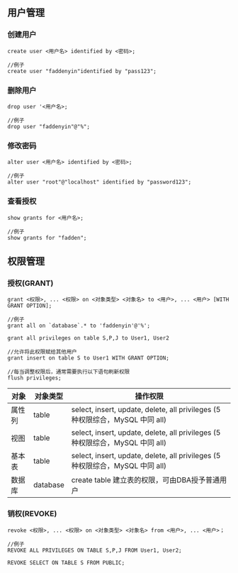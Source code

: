 ## 用户管理
### 创建用户

`````
create user <用户名> identified by <密码>;

//例子
create user "faddenyin"identified by "pass123";
`````


### 删除用户
`````
drop user '<用户名>;

//例子
drop user "faddenyin"@"%";
`````

### 修改密码
`````
alter user <用户名> identified by <密码>;

//例子
alter user "root"@"localhost" identified by "password123";
`````

### 查看授权

`````
show grants for <用户名>;

//例子
show grants for "fadden";
`````

## 权限管理

### 授权(GRANT)
`````
grant <权限>, ... <权限> on <对象类型> <对象名> to <用户>, ... <用户> [WITH GRANT OPTION];

//例子
grant all on `database`.* to 'faddenyin'@'%';

grant all privileges on table S,P,J to User1, User2

//允许将此权限赋给其他用户
grant insert on table S to User1 WITH GRANT OPTION;

//每当调整权限后，通常需要执行以下语句刷新权限
flush privileges;
`````
 
| 对象 | 对象类型 | 操作权限 |
| --- | --- | --- |
| 属性列 | table | select, insert, update, delete, all privileges (5种权限综合，MySQL 中同 all) |
| 视图 | table | select, insert, update, delete, all privileges (5种权限综合，MySQL 中同 all) |
| 基本表 | table | select, insert, update, delete, all privileges (5种权限综合，MySQL 中同 all) |
| 数据库 | database | create table 建立表的权限，可由DBA授予普通用户 |
  

### 销权(REVOKE)

`````
revoke <权限>, ... <权限> on <对象类型> <对象名> from <用户>, ... <用户>；

//例子
REVOKE ALL PRIVILEGES ON TABLE S,P,J FROM User1, User2;

REVOKE SELECT ON TABLE S FROM PUBLIC;

`````